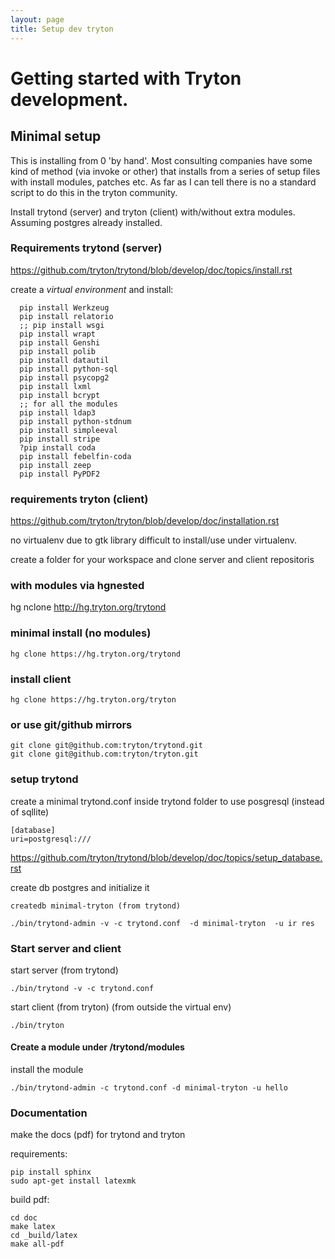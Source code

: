 ```yaml
---
layout: page
title: Setup dev tryton
---
```


# Getting started with Tryton development.
## Minimal setup

This is installing from 0 'by hand'. Most consulting companies have some kind of method (via invoke or other)
that installs from a series of setup files with install modules, patches etc.
As far as I can tell there is no a standard script to do this in the tryton
community.

Install trytond (server) and tryton (client) with/without extra modules.
Assuming postgres already installed.


### Requirements trytond (server)

https://github.com/tryton/trytond/blob/develop/doc/topics/install.rst

create a *virtual environment* and install:

```
  pip install Werkzeug
  pip install relatorio
  ;; pip install wsgi
  pip install wrapt
  pip install Genshi
  pip install polib
  pip install datautil
  pip install python-sql
  pip install psycopg2
  pip install lxml
  pip install bcrypt
  ;; for all the modules
  pip install ldap3
  pip install python-stdnum
  pip install simpleeval
  pip install stripe
  ?pip install coda
  pip install febelfin-coda
  pip install zeep
  pip install PyPDF2

```

### requirements tryton (client)

https://github.com/tryton/tryton/blob/develop/doc/installation.rst

no virtualenv due to gtk library difficult to install/use under virtualenv.

create a folder for your workspace and clone server and client repositoris

### with modules via hgnested

hg nclone http://hg.tryton.org/trytond


### minimal install (no modules)
```
hg clone https://hg.tryton.org/trytond
```

### install client
```
hg clone https://hg.tryton.org/tryton
```

### or use git/github mirrors

```
git clone git@github.com:tryton/trytond.git
git clone git@github.com:tryton/tryton.git
```

### setup trytond

create a minimal trytond.conf inside trytond folder to use posgresql (instead of sqllite)

```
[database]
uri=postgresql:///
```

https://github.com/tryton/trytond/blob/develop/doc/topics/setup_database.rst

create db postgres and initialize it
```
createdb minimal-tryton (from trytond)

./bin/trytond-admin -v -c trytond.conf  -d minimal-tryton  -u ir res
```

### Start server and client

start server (from trytond)
```
./bin/trytond -v -c trytond.conf
```

start client (from tryton) (from outside the virtual env)
```
./bin/tryton
```

#### Create a module under /trytond/modules

install the module
```
./bin/trytond-admin -c trytond.conf -d minimal-tryton -u hello
```

### Documentation
make the docs (pdf) for trytond and tryton

requirements:

```
pip install sphinx
sudo apt-get install latexmk
```

build pdf:

```
cd doc
make latex
cd _build/latex
make all-pdf
```
